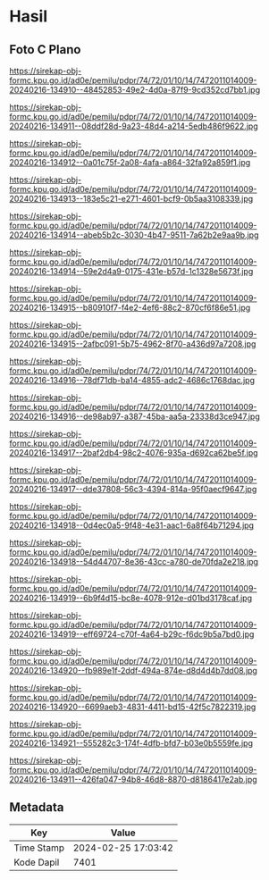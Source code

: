 # Hasil

## Foto C Plano

https://sirekap-obj-formc.kpu.go.id/ad0e/pemilu/pdpr/74/72/01/10/14/7472011014009-20240216-134910--48452853-49e2-4d0a-87f9-9cd352cd7bb1.jpg

https://sirekap-obj-formc.kpu.go.id/ad0e/pemilu/pdpr/74/72/01/10/14/7472011014009-20240216-134911--08ddf28d-9a23-48d4-a214-5edb486f9622.jpg

https://sirekap-obj-formc.kpu.go.id/ad0e/pemilu/pdpr/74/72/01/10/14/7472011014009-20240216-134912--0a01c75f-2a08-4afa-a864-32fa92a859f1.jpg

https://sirekap-obj-formc.kpu.go.id/ad0e/pemilu/pdpr/74/72/01/10/14/7472011014009-20240216-134913--183e5c21-e271-4601-bcf9-0b5aa3108339.jpg

https://sirekap-obj-formc.kpu.go.id/ad0e/pemilu/pdpr/74/72/01/10/14/7472011014009-20240216-134914--abeb5b2c-3030-4b47-9511-7a62b2e9aa9b.jpg

https://sirekap-obj-formc.kpu.go.id/ad0e/pemilu/pdpr/74/72/01/10/14/7472011014009-20240216-134914--59e2d4a9-0175-431e-b57d-1c1328e5673f.jpg

https://sirekap-obj-formc.kpu.go.id/ad0e/pemilu/pdpr/74/72/01/10/14/7472011014009-20240216-134915--b80910f7-f4e2-4ef6-88c2-870cf6f86e51.jpg

https://sirekap-obj-formc.kpu.go.id/ad0e/pemilu/pdpr/74/72/01/10/14/7472011014009-20240216-134915--2afbc091-5b75-4962-8f70-a436d97a7208.jpg

https://sirekap-obj-formc.kpu.go.id/ad0e/pemilu/pdpr/74/72/01/10/14/7472011014009-20240216-134916--78df71db-ba14-4855-adc2-4686c1768dac.jpg

https://sirekap-obj-formc.kpu.go.id/ad0e/pemilu/pdpr/74/72/01/10/14/7472011014009-20240216-134916--de98ab97-a387-45ba-aa5a-23338d3ce947.jpg

https://sirekap-obj-formc.kpu.go.id/ad0e/pemilu/pdpr/74/72/01/10/14/7472011014009-20240216-134917--2baf2db4-98c2-4076-935a-d692ca62be5f.jpg

https://sirekap-obj-formc.kpu.go.id/ad0e/pemilu/pdpr/74/72/01/10/14/7472011014009-20240216-134917--dde37808-56c3-4394-814a-95f0aecf9647.jpg

https://sirekap-obj-formc.kpu.go.id/ad0e/pemilu/pdpr/74/72/01/10/14/7472011014009-20240216-134918--0d4ec0a5-9f48-4e31-aac1-6a8f64b71294.jpg

https://sirekap-obj-formc.kpu.go.id/ad0e/pemilu/pdpr/74/72/01/10/14/7472011014009-20240216-134918--54d44707-8e36-43cc-a780-de70fda2e218.jpg

https://sirekap-obj-formc.kpu.go.id/ad0e/pemilu/pdpr/74/72/01/10/14/7472011014009-20240216-134919--6b9f4d15-bc8e-4078-912e-d01bd3178caf.jpg

https://sirekap-obj-formc.kpu.go.id/ad0e/pemilu/pdpr/74/72/01/10/14/7472011014009-20240216-134919--eff69724-c70f-4a64-b29c-f6dc9b5a7bd0.jpg

https://sirekap-obj-formc.kpu.go.id/ad0e/pemilu/pdpr/74/72/01/10/14/7472011014009-20240216-134920--fb989e1f-2ddf-494a-874e-d8d4d4b7dd08.jpg

https://sirekap-obj-formc.kpu.go.id/ad0e/pemilu/pdpr/74/72/01/10/14/7472011014009-20240216-134920--6699aeb3-4831-4411-bd15-42f5c7822319.jpg

https://sirekap-obj-formc.kpu.go.id/ad0e/pemilu/pdpr/74/72/01/10/14/7472011014009-20240216-134921--555282c3-174f-4dfb-bfd7-b03e0b5559fe.jpg

https://sirekap-obj-formc.kpu.go.id/ad0e/pemilu/pdpr/74/72/01/10/14/7472011014009-20240216-134911--426fa047-94b8-46d8-8870-d8186417e2ab.jpg


## Metadata

| Key        | Value               |
| ---------- | ------------------- |
| Time Stamp | 2024-02-25 17:03:42 |
| Kode Dapil | 7401                |



